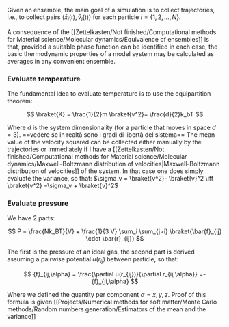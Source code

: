 Given an ensemble, the main goal of a simulation is to collect trajectories, i.e., to collect pairs $(\bar{x}_i(t), \bar{v}_i(t))$ for each particle $i = \{1,2,\dots, N\}$.

A consequence of the [[Zettelkasten/Not finished/Computational methods for Material science/Molecular dynamics/Equivalence of ensembles]] is that, provided a suitable phase function can be identified in each case, the basic thermodynamic properties of a model system may be calculated as averages in any convenient ensemble.

### Evaluate temperature

The fundamental idea to evaluate temperature is to use the equipartition theorem:

$$ \braket{K} = \frac{1}{2}m \braket{v^2}= \frac{d}{2}k_bT $$

Where $d$ is the system dimensionality (for a particle that moves in space $d=3$).
==vedere se in realtà sono i gradi di libertà del sistema==
The mean value of the velocity squared can be collected either manually by the trajectories or immediately if I have a [[Zettelkasten/Not finished/Computational methods for Material science/Molecular dynamics/Maxwell-Boltzmann distribution of velocities|Maxwell-Boltzmann distribution of velocities]] of the system.
In that case one does simply evaluate the variance, so that: $\sigma_v = \braket{v^2}- \braket{v}^2 \iff \braket{v^2} =\sigma_v + \braket{v}^2$
### Evaluate pressure

We have 2 parts:

$$ P = \frac{Nk_BT}{V} + \frac{1}{3 V} \sum_i \sum_{j>i} \braket{\bar{f}_{ij} \cdot \bar{r}_{ij}}   $$

The first is the pressure of an ideal gas, the second part is derived assuming a pairwise potential $u(r_{ij})$ between particle, so that:

$$ {f}_{ij,\alpha} = \frac{\partial u(r_{ij})}{\partial r_{ij,\alpha}} =- {f}_{ji,\alpha}  $$

Where we defined the quantity per component $\alpha=x,y,z$.
Proof of this formula is given [[Projects/Numerical methods for soft matter/Monte Carlo methods/Random numbers generation/Estimators of the mean and the variance]]